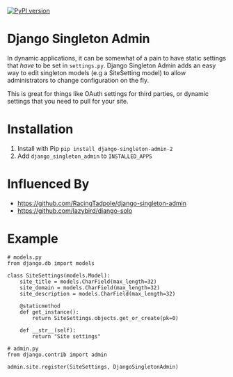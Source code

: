 
[![PyPI version](https://badge.fury.io/py/django-singleton-admin-2.svg)](https://badge.fury.io/py/django-singleton-admin-2)

# Django Singleton Admin
In dynamic applications, it can be somewhat of a pain to have static settings that *have* to be set in `settings.py`. Django Singleton Admin adds an easy way to edit singleton models (e.g a SiteSetting model) to allow administrators to change configuration on the fly.

This is great for things like OAuth settings for third parties, or dynamic settings that you need to pull for your site. 

# Installation
1. Install with Pip `pip install django-singleton-admin-2`
2. Add `django_singleton_admin` to `INSTALLED_APPS`

# Influenced By
* https://github.com/RacingTadpole/django-singleton-admin
* https://github.com/lazybird/django-solo

# Example
```
# models.py
from django.db import models

class SiteSettings(models.Model):
    site_title = models.CharField(max_length=32)
    site_domain = models.CharField(max_length=32)
    site_description = models.CharField(max_length=32)

    @staticmethod
    def get_instance():
        return SiteSettings.objects.get_or_create(pk=0)
        
    def __str__(self):
        return "Site settings"
```

```
# admin.py
from django.contrib import admin

admin.site.register(SiteSettings, DjangoSingletonAdmin)
```
